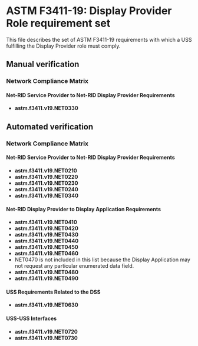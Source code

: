 # ASTM F3411-19: Display Provider Role requirement set

This file describes the set of ASTM F3411-19 requirements with which a USS fulfilling the Display Provider role must comply.

## Manual verification

### Network Compliance Matrix

#### Net-RID Service Provider to Net-RID Display Provider Requirements

* **astm.f3411.v19.NET0330**

## Automated verification

### Network Compliance Matrix

#### Net-RID Service Provider to Net-RID Display Provider Requirements

* **astm.f3411.v19.NET0210**
* **astm.f3411.v19.NET0220**
* **astm.f3411.v19.NET0230**
* **astm.f3411.v19.NET0240**
* **astm.f3411.v19.NET0340**

#### Net-RID Display Provider to Display Application Requirements

* **astm.f3411.v19.NET0410**
* **astm.f3411.v19.NET0420**
* **astm.f3411.v19.NET0430**
* **astm.f3411.v19.NET0440**
* **astm.f3411.v19.NET0450**
* **astm.f3411.v19.NET0460**
* NET0470 is not included in this list because the Display Application may not request any particular enumerated data field.
* **astm.f3411.v19.NET0480**
* **astm.f3411.v19.NET0490**

#### USS Requirements Related to the DSS

* **astm.f3411.v19.NET0630**

#### USS-USS Interfaces

* **astm.f3411.v19.NET0720**
* **astm.f3411.v19.NET0730**
